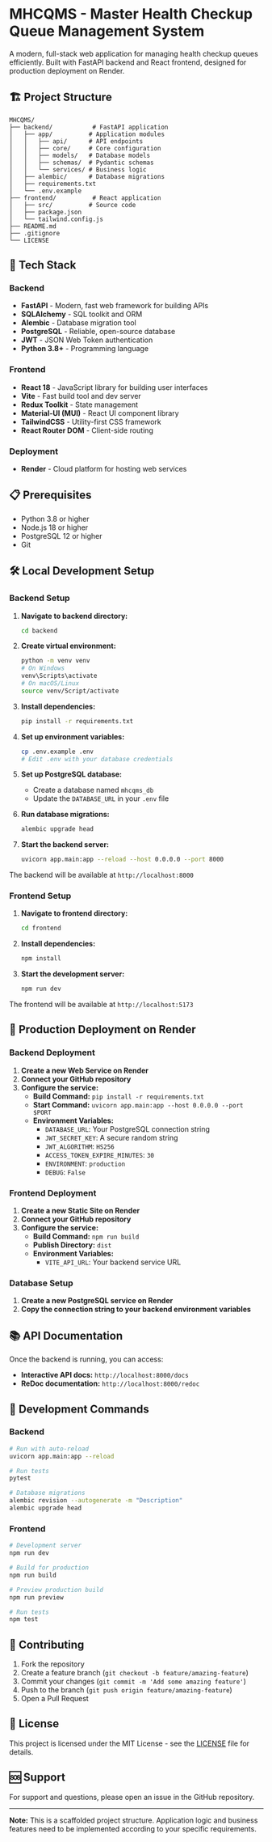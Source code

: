 # MHCQMS - Master Health Checkup Queue Management System

A modern, full-stack web application for managing health checkup queues efficiently. Built with FastAPI backend and React frontend, designed for production deployment on Render.

## 🏗️ Project Structure

```
MHCQMS/
├── backend/           # FastAPI application
│   ├── app/          # Application modules
│   │   ├── api/      # API endpoints
│   │   ├── core/     # Core configuration
│   │   ├── models/   # Database models
│   │   ├── schemas/  # Pydantic schemas
│   │   └── services/ # Business logic
│   ├── alembic/      # Database migrations
│   ├── requirements.txt
│   └── .env.example
├── frontend/          # React application
│   ├── src/          # Source code
│   ├── package.json
│   └── tailwind.config.js
├── README.md
├── .gitignore
└── LICENSE
```

## 🚀 Tech Stack

### Backend
- **FastAPI** - Modern, fast web framework for building APIs
- **SQLAlchemy** - SQL toolkit and ORM
- **Alembic** - Database migration tool
- **PostgreSQL** - Reliable, open-source database
- **JWT** - JSON Web Token authentication
- **Python 3.8+** - Programming language

### Frontend
- **React 18** - JavaScript library for building user interfaces
- **Vite** - Fast build tool and dev server
- **Redux Toolkit** - State management
- **Material-UI (MUI)** - React UI component library
- **TailwindCSS** - Utility-first CSS framework
- **React Router DOM** - Client-side routing

### Deployment
- **Render** - Cloud platform for hosting web services

## 📋 Prerequisites

- Python 3.8 or higher
- Node.js 18 or higher
- PostgreSQL 12 or higher
- Git

## 🛠️ Local Development Setup

### Backend Setup

1. **Navigate to backend directory:**
   ```bash
   cd backend
   ```

2. **Create virtual environment:**
   ```bash
   python -m venv venv
   # On Windows
   venv\Scripts\activate
   # On macOS/Linux
   source venv/Script/activate
   ```

3. **Install dependencies:**
   ```bash
   pip install -r requirements.txt
   ```

4. **Set up environment variables:**
   ```bash
   cp .env.example .env
   # Edit .env with your database credentials
   ```

5. **Set up PostgreSQL database:**
   - Create a database named `mhcqms_db`
   - Update the `DATABASE_URL` in your `.env` file

6. **Run database migrations:**
   ```bash
   alembic upgrade head
   ```

7. **Start the backend server:**
   ```bash
   uvicorn app.main:app --reload --host 0.0.0.0 --port 8000
   ```

The backend will be available at `http://localhost:8000`

### Frontend Setup

1. **Navigate to frontend directory:**
   ```bash
   cd frontend
   ```

2. **Install dependencies:**
   ```bash
   npm install
   ```

3. **Start the development server:**
   ```bash
   npm run dev
   ```

The frontend will be available at `http://localhost:5173`

## 🚀 Production Deployment on Render

### Backend Deployment

1. **Create a new Web Service on Render**
2. **Connect your GitHub repository**
3. **Configure the service:**
   - **Build Command:** `pip install -r requirements.txt`
   - **Start Command:** `uvicorn app.main:app --host 0.0.0.0 --port $PORT`
   - **Environment Variables:**
     - `DATABASE_URL`: Your PostgreSQL connection string
     - `JWT_SECRET_KEY`: A secure random string
     - `JWT_ALGORITHM`: `HS256`
     - `ACCESS_TOKEN_EXPIRE_MINUTES`: `30`
     - `ENVIRONMENT`: `production`
     - `DEBUG`: `False`

### Frontend Deployment

1. **Create a new Static Site on Render**
2. **Connect your GitHub repository**
3. **Configure the service:**
   - **Build Command:** `npm run build`
   - **Publish Directory:** `dist`
   - **Environment Variables:**
     - `VITE_API_URL`: Your backend service URL

### Database Setup

1. **Create a new PostgreSQL service on Render**
2. **Copy the connection string to your backend environment variables**

## 📚 API Documentation

Once the backend is running, you can access:
- **Interactive API docs:** `http://localhost:8000/docs`
- **ReDoc documentation:** `http://localhost:8000/redoc`

## 🔧 Development Commands

### Backend
```bash
# Run with auto-reload
uvicorn app.main:app --reload

# Run tests
pytest

# Database migrations
alembic revision --autogenerate -m "Description"
alembic upgrade head
```

### Frontend
```bash
# Development server
npm run dev

# Build for production
npm run build

# Preview production build
npm run preview

# Run tests
npm test
```

## 🤝 Contributing

1. Fork the repository
2. Create a feature branch (`git checkout -b feature/amazing-feature`)
3. Commit your changes (`git commit -m 'Add some amazing feature'`)
4. Push to the branch (`git push origin feature/amazing-feature`)
5. Open a Pull Request

## 📄 License

This project is licensed under the MIT License - see the [LICENSE](LICENSE) file for details.

## 🆘 Support

For support and questions, please open an issue in the GitHub repository.

---

**Note:** This is a scaffolded project structure. Application logic and business features need to be implemented according to your specific requirements.
